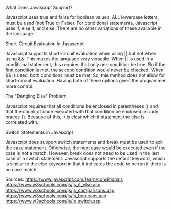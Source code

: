 What Does Javascript Support?

Javascript uses true and false for boolean values. ALL lowercase letters must be used (not True or False). 
For conditional statements, Javascript uses if, else if, and else. There are no other variations of these available in the language. 

Short-Circuit Evaluation in Javascript

Javascript supports short-circuit evaluation when using || but not when using &&. This makes the language very versatile.
When || is used in a conditional statement, this requires that only one condition be true. So if the first condition is met, the second condition would never be checked.
When && is used, both conditions must be met. So, this method does not allow for short-circuit evaluation. Having both of these options gives the programmer more control. 

The "Dangling Else" Problem

Javascript requires that all conditions be enclosed in parentheses () and that the chunk of code executed with that condition be enclosed in curly braces {}.
Because of this, it is clear which if statement the else is correlated with.

Switch Statements in Javascript

Javascript does support switch statements and break must be used to exit the case statement. Otherwise, the next case would be executed even if the case is not a match. 
However, break does not need to be used in the last case of a switch statement. Javascript supports the default keyword, which is similar to the else keyword in that it indicates the code to be run if there is no case match. 

Sources:
https://www.javascript.com/learn/conditionals 
https://www.w3schools.com/js/js_if_else.asp
https://www.w3schools.com/js/js_comparisons.asp
https://www.w3schools.com/js/js_booleans.asp
https://www.w3schools.com/js/js_switch.asp

